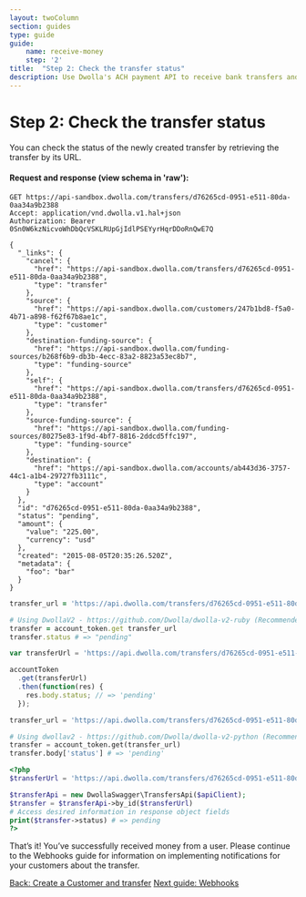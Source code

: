 ```yaml
---
layout: twoColumn
section: guides
type: guide
guide:
    name: receive-money
    step: '2'
title:  "Step 2: Check the transfer status"
description: Use Dwolla's ACH payment API to receive bank transfers and check transfer statuses.
---
```

# Step 2: Check the transfer status

You can check the status of the newly created transfer by retrieving the transfer by its URL.

#### Request and response (view schema in 'raw'):

```raw
GET https://api-sandbox.dwolla.com/transfers/d76265cd-0951-e511-80da-0aa34a9b2388
Accept: application/vnd.dwolla.v1.hal+json
Authorization: Bearer 0Sn0W6kzNicvoWhDbQcVSKLRUpGjIdlPSEYyrHqrDDoRnQwE7Q

{
  "_links": {
    "cancel": {
      "href": "https://api-sandbox.dwolla.com/transfers/d76265cd-0951-e511-80da-0aa34a9b2388",
      "type": "transfer"
    },
    "source": {
      "href": "https://api-sandbox.dwolla.com/customers/247b1bd8-f5a0-4b71-a898-f62f67b8ae1c",
      "type": "customer"
    },
    "destination-funding-source": {
      "href": "https://api-sandbox.dwolla.com/funding-sources/b268f6b9-db3b-4ecc-83a2-8823a53ec8b7",
      "type": "funding-source"
    },
    "self": {
      "href": "https://api-sandbox.dwolla.com/transfers/d76265cd-0951-e511-80da-0aa34a9b2388",
      "type": "transfer"
    },
    "source-funding-source": {
      "href": "https://api-sandbox.dwolla.com/funding-sources/80275e83-1f9d-4bf7-8816-2ddcd5ffc197",
      "type": "funding-source"
    },
    "destination": {
      "href": "https://api-sandbox.dwolla.com/accounts/ab443d36-3757-44c1-a1b4-29727fb3111c",
      "type": "account"
    }
  },
  "id": "d76265cd-0951-e511-80da-0aa34a9b2388",
  "status": "pending",
  "amount": {
    "value": "225.00",
    "currency": "usd"
  },
  "created": "2015-08-05T20:35:26.520Z",
  "metadata": {
    "foo": "bar"
  }
}
```

```ruby
transfer_url = 'https://api.dwolla.com/transfers/d76265cd-0951-e511-80da-0aa34a9b2388'

# Using DwollaV2 - https://github.com/Dwolla/dwolla-v2-ruby (Recommended)
transfer = account_token.get transfer_url
transfer.status # => "pending"
```

```javascript
var transferUrl = 'https://api.dwolla.com/transfers/d76265cd-0951-e511-80da-0aa34a9b2388';

accountToken
  .get(transferUrl)
  .then(function(res) {
    res.body.status; // => 'pending'
  });
```

```python
transfer_url = 'https://api.dwolla.com/transfers/d76265cd-0951-e511-80da-0aa34a9b2388'

# Using dwollav2 - https://github.com/Dwolla/dwolla-v2-python (Recommended)
transfer = account_token.get(transfer_url)
transfer.body['status'] # => 'pending'
```

```php
<?php
$transferUrl = 'https://api.dwolla.com/transfers/d76265cd-0951-e511-80da-0aa34a9b2388';

$transferApi = new DwollaSwagger\TransfersApi($apiClient);
$transfer = $transferApi->by_id($transferUrl)
# Access desired information in response object fields
print($transfer->status) # => pending
?>
```

That’s it! You’ve successfully received money from a user. Please continue to the Webhooks guide for information on implementing notifications for your customers about the transfer.

<nav class="pager-nav">
    <a href="/guides/receive-money/dwolla-api-onboarding.html">Back: Create a Customer and transfer</a>
    <a href="/guides/webhooks">Next guide: Webhooks</a>
</nav>
